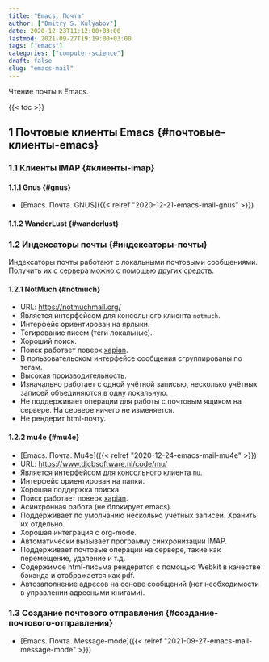 ```yaml
---
title: "Emacs. Почта"
author: ["Dmitry S. Kulyabov"]
date: 2020-12-23T11:12:00+03:00
lastmod: 2021-09-27T19:19:00+03:00
tags: ["emacs"]
categories: ["computer-science"]
draft: false
slug: "emacs-mail"
---
```


Чтение почты в Emacs.

<!--more-->

{{< toc >}}


## <span class="section-num">1</span> Почтовые клиенты Emacs {#почтовые-клиенты-emacs}


### <span class="section-num">1.1</span> Клиенты IMAP {#клиенты-imap}


#### <span class="section-num">1.1.1</span> Gnus {#gnus}

-   [Emacs. Почта. GNUS]({{< relref "2020-12-21-emacs-mail-gnus" >}})


#### <span class="section-num">1.1.2</span> WanderLust {#wanderlust}


### <span class="section-num">1.2</span> Индексаторы почты {#индексаторы-почты}

Индексаторы почты работают с локальными почтовыми
сообщениями. Получить их с сервера можно с помощью других средств.


#### <span class="section-num">1.2.1</span> NotMuch {#notmuch}

-   URL: <https://notmuchmail.org/>
-   Является интерфейсом для консольного клиента `notmuch`.
-   Интерфейс ориентирован на ярлыки.
-   Тегирование писем (теги локальные).
-   Хороший поиск.
-   Поиск работает поверх [xapian](https://xapian.org/).
-   В пользовательском интерфейсе сообщения сгруппированы по тегам.
-   Высокая производительность.
-   Изначально работает с одной учётной записью, несколько учётных записей объединяются в одну локальную.
-   Не поддерживает операции для работы с почтовым ящиком на сервере. На сервере ничего не изменяется.
-   Не рендерит html-почту.


#### <span class="section-num">1.2.2</span> mu4e {#mu4e}

-   [Emacs. Почта. Mu4e]({{< relref "2020-12-24-emacs-mail-mu4e" >}})
-   URL: <https://www.djcbsoftware.nl/code/mu/>
-   Является интерфейсом для консольного клиента `mu`.
-   Интерфейс ориентирован на папки.
-   Хорошая поддержка поиска.
-   Поиск работает поверх [xapian](https://xapian.org/).
-   Асинхронная работа (не блокирует emacs).
-   Поддерживает по умолчанию несколько учётных записей. Хранить их отдельно.
-   Хорошая интеграция с org-mode.
-   Автоматически вызывает программу синхронизации IMAP.
-   Поддерживает почтовые операции на сервере, такие как перемещение, удаление и т.д.
-   Содержимое html-письма рендерится с помощью Webkit в качестве бэкэнда и отображается как pdf.
-   Автозаполнение адресов на основе сообщений (нет необходимости в управлении адресными книгами).


### <span class="section-num">1.3</span> Создание почтового отправления {#создание-почтового-отправления}

-   [Emacs. Почта. Message-mode]({{< relref "2021-09-27-emacs-mail-message-mode" >}})

